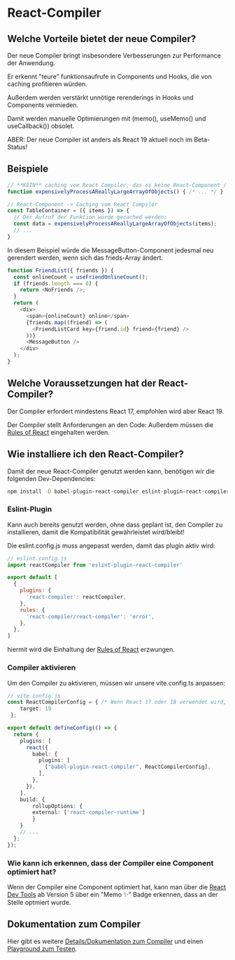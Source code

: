 # React-Compiler

## Welche Vorteile bietet der neue Compiler?

Der neue Compiler bringt insbesondere Verbesserungen zur Performance der Anwendung.

Er erkennt "teure" funktionsaufrufe in Components und Hooks, die von caching profitieren würden.

Außerdem werden verstärkt unnötige rerenderings in Hooks und Components vermieden.

Damit werden manuelle Optimierungen mit (memo(), useMemo() und useCallback()) obsolet.

ABER:
Der neue Compiler ist anders als React 19 aktuell noch im Beta-Status!

## Beispiele

```ts
// **KEIN** caching vom React Compiler, das es keine React-Component / Hook ist
function expensivelyProcessAReallyLargeArrayOfObjects() { /* ... */ }

// React-Component -> Caching vom React Compiler
const TableContainer = ({ items }) => {
  // Der Aufruf der Funktion würde gecached werden:
  const data = expensivelyProcessAReallyLargeArrayOfObjects(items);
  // ...
}
```

In diesem Beispiel würde die MessageButton-Component jedesmal neu gerendert werden, wenn sich das frieds-Array ändert.

```ts
function FriendList({ friends }) {
  const onlineCount = useFriendOnlineCount();
  if (friends.length === 0) {
    return <NoFriends />;
  }
  return (
    <div>
      <span>{onlineCount} online</span>
      {friends.map((friend) => (
        <FriendListCard key={friend.id} friend={friend} />
      ))}
      <MessageButton />
    </div>
  );
}
```

## Welche Voraussetzungen hat der React-Compiler?

Der Compiler erfordert mindestens React 17, empfohlen wird aber React 19.

Der Compiler stellt Anforderungen an den Code:
Außerdem müssen die [Rules of React](https://react.dev/reference/rules) eingehalten werden.

## Wie installiere ich den React-Compiler?

Damit der neue React-Compiler genutzt werden kann, benötigen wir die folgenden Dev-Dependencies:

```bash
npm install -D babel-plugin-react-compiler eslint-plugin-react-compiler
```

### Eslint-Plugin

Kann auch bereits genutzt werden, ohne dass geplant ist, den Compiler zu installieren, damit die Kompatibilität gewährleistet wird/bleibt!

Die eslint.config.js muss angepasst werden, damit das plugin aktiv wird:

```js
// eslint.config.js
import reactCompiler from 'eslint-plugin-react-compiler'

export default [
  {
    plugins: {
      'react-compiler': reactCompiler,
    },
    rules: {
      'react-compiler/react-compiler': 'error',
    },
  },
]
```

hiermit wird die Einhaltung der [Rules of React](https://react.dev/reference/rules) erzwungen.

### Compiler aktivieren

Um den Compiler zu aktivieren, müssen wir unsere vite.config.ts anpassen:

```ts
// vite.config.js
const ReactCompilerConfig = { /* Wenn React 17 oder 18 verwendet wird, muss die Version als target konfiguriert werden, bei React 19, kann die Config hingegen leer bleiben: */
    target: 19
 };

export default defineConfig(() => {
  return {
    plugins: [
      react({
        babel: {
          plugins: [
            ["babel-plugin-react-compiler", ReactCompilerConfig],
          ],
        },
      }),
    ],
    build: {
        rollupOptions: {
        external: ['react-compiler-runtime']
        }
    }
    // ...
  };
});
```

### Wie kann ich erkennen, dass der Compiler eine Component optimiert hat?

Wenn der Compiler eine Component optimiert hat, kann man über die [React Dev Tools](https://react.dev/learn/react-developer-tools) ab Version 5 über ein "Memo ✨" Badge erkennen, dass an der Stelle optmiert wurde.

## Dokumentation zum Compiler

Hier gibt es weitere [Details/Dokumentation zum Compiler](https://react.dev/learn/react-compiler) und einen [Playground zum Testen](https://playground.react.dev/#N4Igzg9grgTgxgUxALhAgHgBwjALgAgBMEAzAQygBsCSoA7OXASwjvwFkBPAQU0wAoAlPmAAdNvhgJcsNgB5CTAG4A+ABIJKlCPgDqOSoTkB6RaoDc4gL7iQVoA).
